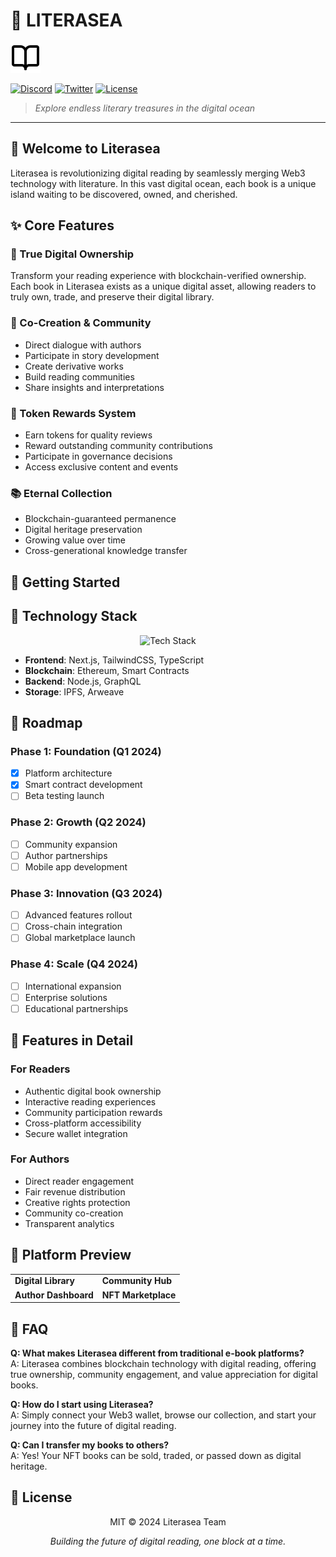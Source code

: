 # 🌊 LITERASEA

![Literasea Banner](https://raw.githubusercontent.com/lucide-icons/lucide/main/icons/book-open.svg)

[![Discord](https://img.shields.io/discord/1234567890?color=7289DA&label=Discord&logo=discord&logoColor=white)](https://discord.gg/literasea)
[![Twitter](https://img.shields.io/twitter/follow/literasea?style=social)](https://twitter.com/literasea)
[![License](https://img.shields.io/badge/license-MIT-blue.svg)](LICENSE)

> *Explore endless literary treasures in the digital ocean*

---

## 🌊 Welcome to Literasea

Literasea is revolutionizing digital reading by seamlessly merging Web3 technology with literature. In this vast digital ocean, each book is a unique island waiting to be discovered, owned, and cherished.

## ✨ Core Features

### 🏰 True Digital Ownership
Transform your reading experience with blockchain-verified ownership. Each book in Literasea exists as a unique digital asset, allowing readers to truly own, trade, and preserve their digital library.

### 🤝 Co-Creation & Community
- Direct dialogue with authors
- Participate in story development
- Create derivative works
- Build reading communities
- Share insights and interpretations

### 💎 Token Rewards System
- Earn tokens for quality reviews
- Reward outstanding community contributions
- Participate in governance decisions
- Access exclusive content and events

### 📚 Eternal Collection
- Blockchain-guaranteed permanence
- Digital heritage preservation
- Growing value over time
- Cross-generational knowledge transfer

## 🚀 Getting Started



## 🌊 Technology Stack

<div align="center">
  <img src="https://skillicons.dev/icons?i=ts,next,tailwind,ethereum,nodejs" alt="Tech Stack" />
</div>

- **Frontend**: Next.js, TailwindCSS, TypeScript
- **Blockchain**: Ethereum, Smart Contracts
- **Backend**: Node.js, GraphQL
- **Storage**: IPFS, Arweave

## 🎯 Roadmap

### Phase 1: Foundation (Q1 2024)
- [x] Platform architecture
- [x] Smart contract development
- [ ] Beta testing launch

### Phase 2: Growth (Q2 2024)
- [ ] Community expansion
- [ ] Author partnerships
- [ ] Mobile app development

### Phase 3: Innovation (Q3 2024)
- [ ] Advanced features rollout
- [ ] Cross-chain integration
- [ ] Global marketplace launch

### Phase 4: Scale (Q4 2024)
- [ ] International expansion
- [ ] Enterprise solutions
- [ ] Educational partnerships

## 💫 Features in Detail

### For Readers
- Authentic digital book ownership
- Interactive reading experiences
- Community participation rewards
- Cross-platform accessibility
- Secure wallet integration

### For Authors
- Direct reader engagement
- Fair revenue distribution
- Creative rights protection
- Community co-creation
- Transparent analytics


## 📸 Platform Preview

<div align="center">
  <table>
    <tr>
      <td><b>Digital Library</b></td>
      <td><b>Community Hub</b></td>
    </tr>
    <tr>
      <td><b>Author Dashboard</b></td>
      <td><b>NFT Marketplace</b></td>
    </tr>
  </table>
</div>



## 🤔 FAQ

**Q: What makes Literasea different from traditional e-book platforms?**  
A: Literasea combines blockchain technology with digital reading, offering true ownership, community engagement, and value appreciation for digital books.

**Q: How do I start using Literasea?**  
A: Simply connect your Web3 wallet, browse our collection, and start your journey into the future of digital reading.

**Q: Can I transfer my books to others?**  
A: Yes! Your NFT books can be sold, traded, or passed down as digital heritage.

## 📜 License

<div align="center">
  
MIT © 2024 Literasea Team

*Building the future of digital reading, one block at a time.*

</div>